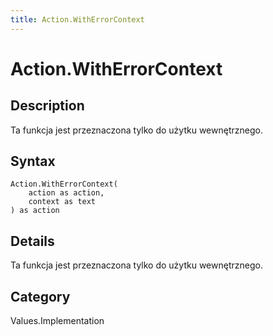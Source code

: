 ```yaml
---
title: Action.WithErrorContext
---
```


# Action.WithErrorContext


## Description

Ta funkcja jest przeznaczona tylko do użytku wewnętrznego.


## Syntax

```powerquery
Action.WithErrorContext(
    action as action,
    context as text
) as action
```


## Details

Ta funkcja jest przeznaczona tylko do użytku wewnętrznego.



## Category
Values.Implementation
